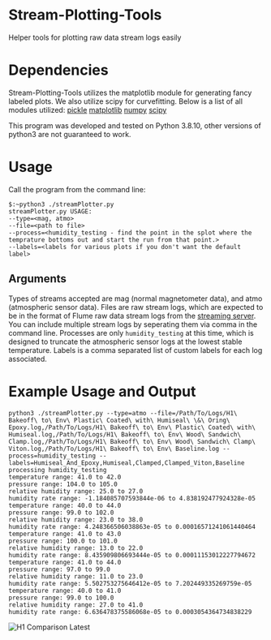 # Stream-Plotting-Tools
Helper tools for plotting raw data stream logs easily

# Dependencies
Stream-Plotting-Tools utilizes the matplotlib module for generating fancy labeled plots. We also utilize scipy for curvefitting. Below is a list of all modules utilized:
[pickle](https://docs.python.org/3/library/pickle.html#module-pickle)
[matplotlib](https://matplotlib.org/)
[numpy](https://numpy.org/)
[scipy](https://scipy.org/)

This program was developed and tested on Python 3.8.10, other versions of python3 are not guaranteed to work.

# Usage
Call the program from the command line:
```
$:~python3 ./streamPlotter.py
streamPlotter.py USAGE:
--type=<mag, atmo>
--file=<path to file>
--process=<humidity_testing - find the point in the splot where the temprature bottoms out and start the run from that point.>
--labels=<labels for various plots if you don't want the default label>
```

## Arguments
Types of streams accepted are mag (normal magnetometer data), and atmo (atmospheric sensor data).
Files are raw stream logs, which are expected to be in the format of Flume raw data stream logs from the [streaming server](https://admin.flume.us/streams/files/). You can include multiple stream logs by seperating them via comma in the command line.
Processes are only `humidity_testing` at this time, which is designed to truncate the atmospheric sensor logs at the lowest stable temperature.
Labels is a comma separated list of custom labels for each log associated.

# Example Usage and Output
```
python3 ./streamPlotter.py --type=atmo --file=/Path/To/Logs/H1\ Bakeoff\ to\ Env\ Plastic\ Coated\ with\ Humiseal\ \&\ Oring\ Epoxy.log,/Path/To/Logs/H1\ Bakeoff\ to\ Env\ Plastic\ Coated\ with\ Humiseal.log,/Path/To/Logs/H1\ Bakeoff\ to\ Env\ Wood\ Sandwich\ Clamp.log,/Path/To/Logs/H1\ Bakeoff\ to\ Env\ Wood\ Sandwich\ Clamp\ Viton.log,/Path/To/Logs/H1\ Bakeoff\ to\ Env\ Baseline.log --process=humidity_testing --labels=Humiseal_And_Epoxy,Humiseal,Clamped,Clamped_Viton,Baseline
processing humidity_testing
temperature range: 41.0 to 42.0
pressure range: 104.0 to 105.0
relative humidity range: 25.0 to 27.0
humidity rate range: -1.184085707593844e-06 to 4.838192477924328e-05
temperature range: 40.0 to 44.0
pressure range: 99.0 to 102.0
relative humidity range: 23.0 to 38.0
humidity rate range: 4.248366506038863e-05 to 0.00016571241061440464
temperature range: 41.0 to 43.0
pressure range: 100.0 to 101.0
relative humidity range: 13.0 to 22.0
humidity rate range: 8.435909806693444e-05 to 0.00011153012227794672
temperature range: 41.0 to 44.0
pressure range: 97.0 to 99.0
relative humidity range: 11.0 to 23.0
humidity rate range: 5.502753275646412e-05 to 7.202449335269759e-05
temperature range: 40.0 to 41.0
pressure range: 99.0 to 100.0
relative humidity range: 27.0 to 41.0
humidity rate range: 6.636478375586068e-05 to 0.0003054364734838229
```

![H1 Comparison Latest](https://user-images.githubusercontent.com/6101274/182236403-e1c0ff9e-d9eb-4cfd-a0c4-f51386d80930.png)
